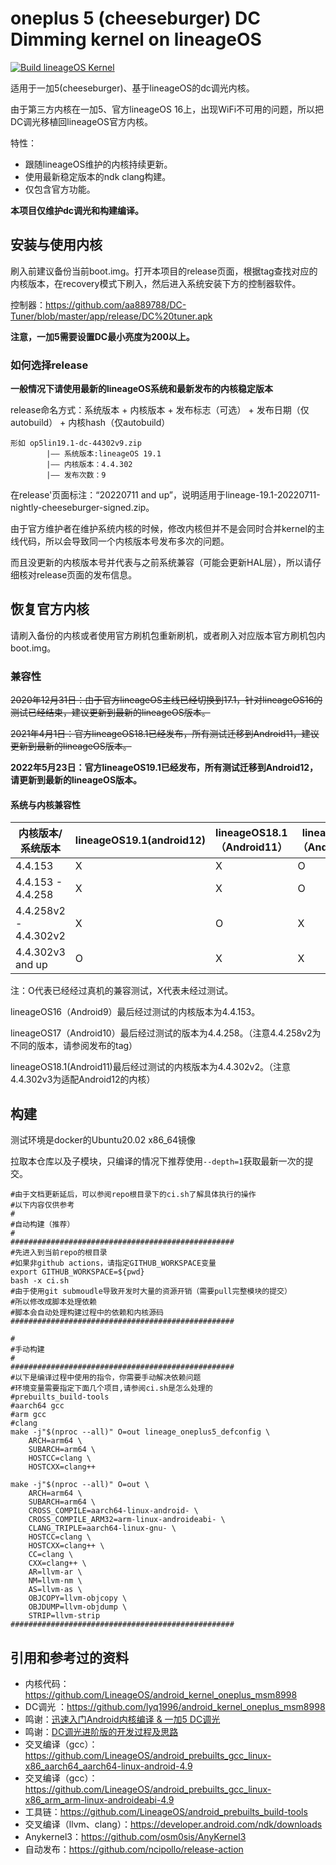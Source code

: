 # oneplus 5 (cheeseburger) DC Dimming  kernel on lineageOS

[![Build lineageOS Kernel](https://github.com/Seshiria/op5dc/actions/workflows/main.yml/badge.svg)](https://github.com/Seshiria/op5dc/actions/workflows/main.yml)

适用于一加5(cheeseburger)、基于lineageOS的dc调光内核。

由于第三方内核在一加5、官方lineageOS 16上，出现WiFi不可用的问题，所以把DC调光移植回lineageOS官方内核。

特性：
- 跟随lineageOS维护的内核持续更新。
- 使用最新稳定版本的ndk clang构建。
- 仅包含官方功能。

**本项目仅维护dc调光和构建编译。**

## 安装与使用内核

刷入前建议备份当前boot.img。打开本项目的release页面，根据tag查找对应的内核版本，在recovery模式下刷入，然后进入系统安装下方的控制器软件。

控制器：https://github.com/aa889788/DC-Tuner/blob/master/app/release/DC%20tuner.apk

**注意，一加5需要设置DC最小亮度为200以上。**

### 如何选择release

**一般情况下请使用最新的lineageOS系统和最新发布的内核稳定版本**

release命名方式：系统版本 + 内核版本 + 发布标志（可选） + 发布日期（仅autobuild） + 内核hash（仅autobuild）

```
形如 op5lin19.1-dc-44302v9.zip
        |—— 系统版本:lineageOS 19.1
        |—— 内核版本：4.4.302
        |—— 发布次数：9
```

在release'页面标注：“20220711 and up”，说明适用于lineage-19.1-20220711-nightly-cheeseburger-signed.zip。

由于官方维护者在维护系统内核的时候，修改内核但并不是会同时合并kernel的主线代码，所以会导致同一个内核版本号发布多次的问题。

而且没更新的内核版本号并代表与之前系统兼容（可能会更新HAL层），所以请仔细核对release页面的发布信息。


## 恢复官方内核

请刷入备份的内核或者使用官方刷机包重新刷机，或者刷入对应版本官方刷机包内boot.img。


### 兼容性

~~2020年12月31日：由于官方lineageOS主线已经切换到17.1，针对lineageOS16的测试已经结束，建议更新到最新的lineageOS版本。~~ 

~~2021年4月1日：官方lineageOS18.1已经发布，所有测试迁移到Android11，建议更新到最新的lineageOS版本。~~ 

**2022年5月23日：官方lineageOS19.1已经发布，所有测试迁移到Android12，请更新到最新的lineageOS版本。**

#### 系统与内核兼容性

| 内核版本/系统版本   |lineageOS19.1(android12)    | lineageOS18.1（Android11） | lineageOS17（Android10） | lineageOS16（Android9） |
| ----------------- | --------------------------  | ------------------------ | ----------------------- | ----------------------- |
| 4.4.153           | X                          | X                          | O                        | O                       |
| 4.4.153 - 4.4.258 | X                          | X                          | O                        | X                       |
| 4.4.258v2 - 4.4.302v2| X                          | O                          | X                        | X                       |
| 4.4.302v3 and up  | O                          | X                          | X                        | X                       |

注：O代表已经经过真机的兼容测试，X代表未经过测试。

lineageOS16（Android9）最后经过测试的内核版本为4.4.153。

lineageOS17（Android10）最后经过测试的版本为4.4.258。（注意4.4.258v2为不同的版本，请参阅发布的tag）

lineageOS18.1(Android11)最后经过测试的内核版本为4.4.302v2。（注意4.4.302v3为适配Android12的内核）

## 构建

测试环境是docker的Ubuntu20.02 x86_64镜像

拉取本仓库以及子模块，只编译的情况下推荐使用``--depth=1``获取最新一次的提交。

````shell
#由于文档更新延后，可以参阅repo根目录下的ci.sh了解具体执行的操作
#以下内容仅供参考
#
#自动构建（推荐）
#
##################################################
#先进入到当前repo的根目录
#如果非github actions，请指定GITHUB_WORKSPACE变量
export GITHUB_WORKSPACE=${pwd}
bash -x ci.sh
#由于使用git submoudle导致开发时大量的资源开销（需要pull完整模块的提交）
#所以修改成脚本处理依赖
#脚本会自动处理构建过程中的依赖和内核源码
##################################################

#
#手动构建
#
##################################################
#以下是编译过程中使用的指令，你需要手动解决依赖问题
#环境变量需要指定下面几个项目,请参阅ci.sh是怎么处理的
#prebuilts_build-tools
#aarch64 gcc
#arm gcc
#clang
make -j"$(nproc --all)" O=out lineage_oneplus5_defconfig \
    ARCH=arm64 \
    SUBARCH=arm64 \
    HOSTCC=clang \
    HOSTCXX=clang++

make -j"$(nproc --all)" O=out \
    ARCH=arm64 \
    SUBARCH=arm64 \
    CROSS_COMPILE=aarch64-linux-android- \
    CROSS_COMPILE_ARM32=arm-linux-androideabi- \
    CLANG_TRIPLE=aarch64-linux-gnu- \
    HOSTCC=clang \
    HOSTCXX=clang++ \
    CC=clang \
    CXX=clang++ \
    AR=llvm-ar \
    NM=llvm-nm \
    AS=llvm-as \
    OBJCOPY=llvm-objcopy \
    OBJDUMP=llvm-objdump \
    STRIP=llvm-strip
##################################################
````

## 引用和参考过的资料

* 内核代码：https://github.com/LineageOS/android_kernel_oneplus_msm8998
* DC调光 ：https://github.com/lyq1996/android_kernel_oneplus_msm8998
* 鸣谢：[迅速入门Android内核编译 & 一加5 DC调光](https://makiras.org/archives/173?amp)
* 鸣谢：[DC调光进阶版的开发过程及思路](https://www.akr-developers.com/d/273)
* 交叉编译（gcc）：https://github.com/LineageOS/android_prebuilts_gcc_linux-x86_aarch64_aarch64-linux-android-4.9
* 交叉编译（gcc）：https://github.com/LineageOS/android_prebuilts_gcc_linux-x86_arm_arm-linux-androideabi-4.9
* 工具链：https://github.com/LineageOS/android_prebuilts_build-tools
* 交叉编译（llvm、clang）：https://developer.android.com/ndk/downloads
* Anykernel3：https://github.com/osm0sis/AnyKernel3
* 自动发布：https://github.com/ncipollo/release-action